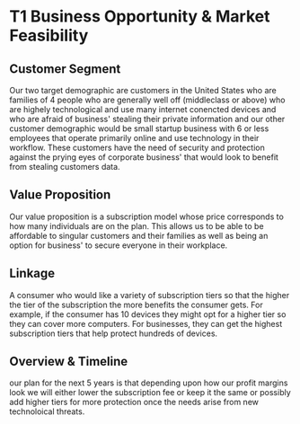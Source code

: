 # T1 Business Opportunity & Market Feasibility

## Customer Segment 

Our two target demographic are customers in the United States who are families of 4 people who are generally well off (middleclass or above) who are highely technological and use many internet conencted devices and who are afraid of business' stealing their private information and our other customer demographic would be small startup business with 6 or less employees that operate primarily online and use technology in their workflow. These customers have the need of security and protection against the prying eyes of corporate business' that would look to benefit from stealing customers data.

## Value Proposition

Our value proposition is a subscription model whose price corresponds to how many individuals are on the plan. This allows us to be able to be affordable to singular customers and their families as well as being an option for business' to secure everyone in their workplace.

## Linkage

A consumer who would like a variety of subscription tiers so that the higher the tier of the subscription the more benefits the consumer gets. For example, if the consumer has 10 devices they might opt for a higher tier so they can cover more computers. For businesses, they can get the highest subscription tiers that help protect hundreds of devices.

## Overview & Timeline

our plan for the next 5 years is that depending upon how our profit margins look we will either lower the subscription fee or keep it the same or possibly add higher tiers for more protection once the needs arise from new technoloical threats.
